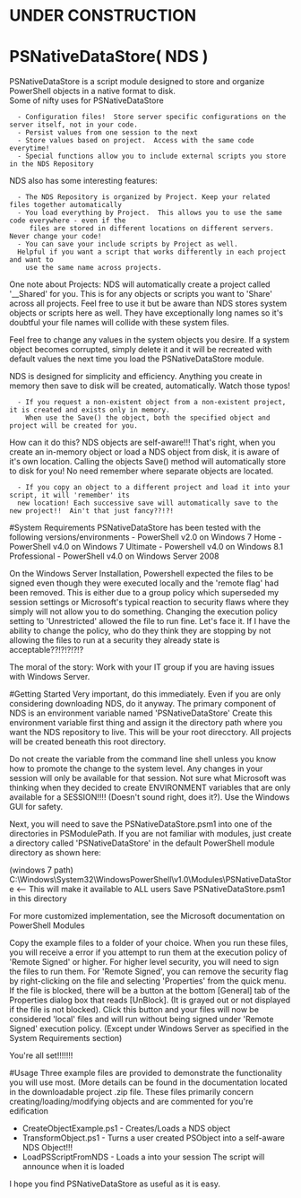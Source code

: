
#     UNDER CONSTRUCTION

# PSNativeDataStore( NDS )
PSNativeDataStore is a script module designed to store and organize PowerShell objects in a native format to disk.  
Some of nifty uses for PSNativeDataStore

      - Configuration files!  Store server specific configurations on the server itself, not in your code.
      - Persist values from one session to the next
      - Store values based on project.  Access with the same code everytime!
      - Special functions allow you to include external scripts you store in the NDS Repository

NDS also has some interesting features:

      - The NDS Repository is organized by Project. Keep your related files together automatically
      - You load everything by Project.  This allows you to use the same code everywhere - even if the 
         files are stored in different locations on different servers. Never change your code!
      - You can save your include scripts by Project as well. 
      Helpful if you want a script that works differently in each project and want to 
        use the same name across projects.

One note about Projects:  NDS will automatically create a project called '__Shared' for you.  This is for any objects or scripts you want to 'Share' across all projects. Feel free to use it but be aware than NDS stores system objects or scripts here as well. They have exceptionally long names so it's doubtful your file names will collide with these system files.

Feel free to change any values in the system objects you desire.  If a system object becomes corrupted, simply delete it and it will be recreated with default values the next time you load the PSNativeDataStore module.

NDS is designed for simplicity and efficiency.  Anything you create in memory then save to disk will be created, automatically.  Watch those typos!

      - If you request a non-existent object from a non-existent project, it is created and exists only in memory.
        When use the Save() the object, both the specified object and project will be created for you.

How can it do this? NDS objects are self-aware!!!
That's right, when you create an in-memory object or load a NDS object from disk, it is aware of it's own location.  Calling the objects Save() method will automatically store to disk for you!  No need remember where separate objects are located.

      - If you copy an object to a different project and load it into your script, it will 'remember' its 
      new location! Each successive save will automatically save to the new project!!  Ain't that just fancy??!?!

#System Requirements
PSNativeDataStore has been tested with the following versions/environments
     - PowerShell v2.0 on Windows 7 Home
     - PowerShell v4.0 on Windows 7 Ultimate
     - Powershell v4.0 on Windows 8.1 Professional
     - PowerShell v4.0 on Windows Server 2008
     
On the Windows Server Installation, Powershell expected the files to be signed even though they were executed locally and the 'remote flag' had been removed.  This is either due to a group policy which superseded my session settings or Microsoft's typical reaction to security flaws where they simply will not allow you to do something.  Changing the execution policy setting to 'Unrestricted' allowed the file to run fine.  Let's face it.  If I have the ability to change the policy, who do they think they are stopping by not allowing the files to run at a security they already state is acceptable??!?!?!?!?

The moral of the story:  Work with your IT group if you are having issues with Windows Server.

#Getting Started
Very important, do this immediately. Even if you are only considering downloading NDS, do it anyway.  The primary component of NDS is an environment variable named  'PSNativeDataStore'
Create this environment variable first thing and assign it the directory path where you want the NDS repository to live.  This will be your root direcctory.  All projects will be created beneath this root directory.  

Do not create the variable from the command line shell unless you know how to promote the change to the system level.  Any changes in your session will only be available for that session.  Not sure what Microsoft was thinking when they decided to create ENVIRONMENT variables that are only available for a SESSION!!!!  (Doesn't sound right, does it?).  Use the Windows GUI for safety.

Next, you will need to save the PSNativeDataStore.psm1 into one of the directories in PSModulePath.  If you are not familiar with modules, just create a directory called 'PSNativeDataStore' in the default PowerShell module directory as shown here:

(windows 7 path)
C:\Windows\System32\WindowsPowerShell\v1.0\Modules\PSNativeDataStore   <-- This will make it available to ALL users
Save PSNativeDataStore.psm1 in this directory

For more customized implementation, see the Microsoft documentation on PowerShell Modules

Copy the example files to a folder of your choice.  When you run these files, you will receive a error if you attempt to run them at the execution policy of 'Remote Signed' or higher.  For higher level security, you will need to sign the files to run them.  For 'Remote Signed', you can remove the security flag by right-clicking on the file and selecting 'Properties' from the quick menu.  If the file is blocked, there will be a button at the bottom [General] tab of the Properties dialog box that reads [UnBlock].  (It is grayed out or not displayed if the file is not blocked).  Click this button and your files will now be considered 'local' files and will run without being signed under 'Remote Signed' execution policy.  (Except under Windows Server as specified in the System Requirements section)

You're all set!!!!!!!

#Usage
Three example files are provided to demonstrate the functionality you will use most. (More details can be found in the documentation located in the downloadable project .zip file.  These files primarily concern creating/loading/modifying objects and are commented for you're edification

  - CreateObjectExample.ps1  - Creates/Loads a NDS object
  - TransformObject.ps1 - Turns a user created PSObject into a self-aware NDS Object!!!
  - LoadPSScriptFromNDS - Loads a into your session
                          The script will announce when it is loaded
                          
I hope you find PSNativeDataStore as useful as it is easy.
